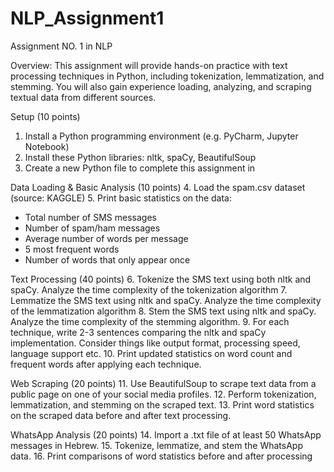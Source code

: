 # NLP_Assignment1
Assignment NO. 1 in NLP

Overview:
This assignment will provide hands-on practice with text processing techniques in Python, 
including tokenization, lemmatization, and stemming. You will also gain experience loading, 
analyzing, and scraping textual data from different sources.

Setup (10 points)
1. Install a Python programming environment (e.g. PyCharm, Jupyter Notebook) 
2. Install these Python libraries: nltk, spaCy, BeautifulSoup
3. Create a new Python file to complete this assignment in

Data Loading & Basic Analysis (10 points) 
4. Load the spam.csv dataset (source: KAGGLE)
5. Print basic statistics on the data:
 - Total number of SMS messages
 - Number of spam/ham messages
 - Average number of words per message 
 - 5 most frequent words
 - Number of words that only appear once

Text Processing (40 points)
6. Tokenize the SMS text using both nltk and spaCy. Analyze the time complexity of the tokenization algorithm
7. Lemmatize the SMS text using nltk and spaCy. Analyze the time complexity of the lemmatization algorithm
8. Stem the SMS text using nltk and spaCy. Analyze the time complexity of the stemming algorithm.
9. For each technique, write 2-3 sentences comparing the nltk and spaCy implementation. 
Consider things like output format, processing speed, language support etc. 
10. Print updated statistics on word count and frequent words after applying each technique.

Web Scraping (20 points)
11. Use BeautifulSoup to scrape text data from a public page on one of your social media profiles.
12. Perform tokenization, lemmatization, and stemming on the scraped text.
13. Print word statistics on the scraped data before and after text processing. 

WhatsApp Analysis (20 points) 
14. Import a .txt file of at least 50 WhatsApp messages in Hebrew. 
15. Tokenize, lemmatize, and stem the WhatsApp data.
16. Print comparisons of word statistics before and after processing
